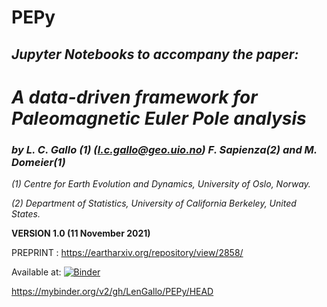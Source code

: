# PEPy

## ***Jupyter Notebooks to accompany the paper:***
    
# ***A data-driven framework for Paleomagnetic Euler Pole analysis***

### ***by L. C. Gallo (1)*** *(l.c.gallo@geo.uio.no)* ***F. Sapienza(2) and M. Domeier(1)***

*(1) Centre for Earth Evolution and Dynamics, University of Oslo, Norway.*

*(2) Department of Statistics, University of California Berkeley, United States.*

**VERSION 1.0 (11 November 2021)**


PREPRINT : https://eartharxiv.org/repository/view/2858/

Available at: [![Binder](https://mybinder.org/badge_logo.svg)](https://mybinder.org/v2/gh/LenGallo/PEPy/HEAD)

https://mybinder.org/v2/gh/LenGallo/PEPy/HEAD

